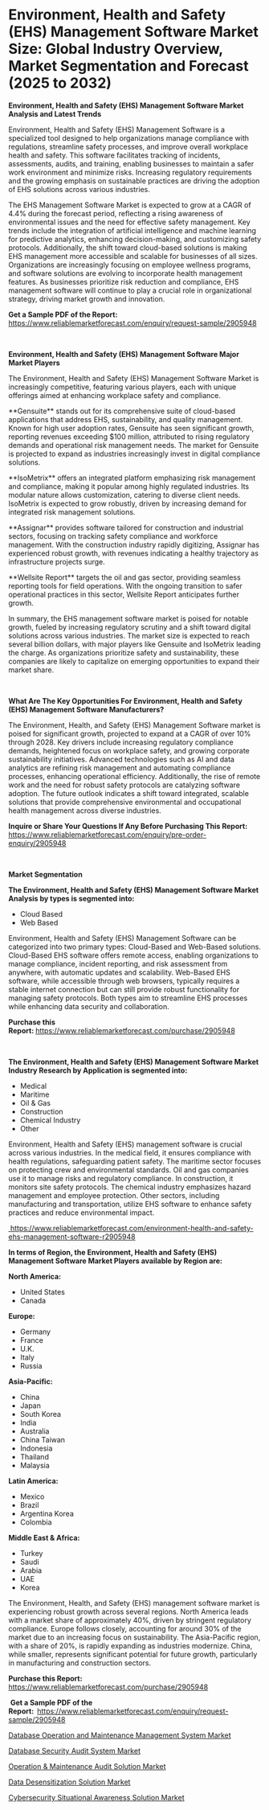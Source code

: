 <p><h1>Environment, Health and Safety (EHS) Management Software Market Size: Global Industry Overview, Market Segmentation and Forecast (2025 to 2032)</h1></p><p><strong>Environment, Health and Safety (EHS) Management Software Market Analysis and Latest Trends</strong></p>
<p><p>Environment, Health and Safety (EHS) Management Software is a specialized tool designed to help organizations manage compliance with regulations, streamline safety processes, and improve overall workplace health and safety. This software facilitates tracking of incidents, assessments, audits, and training, enabling businesses to maintain a safer work environment and minimize risks. Increasing regulatory requirements and the growing emphasis on sustainable practices are driving the adoption of EHS solutions across various industries.</p><p>The EHS Management Software Market is expected to grow at a CAGR of 4.4% during the forecast period, reflecting a rising awareness of environmental issues and the need for effective safety management. Key trends include the integration of artificial intelligence and machine learning for predictive analytics, enhancing decision-making, and customizing safety protocols. Additionally, the shift toward cloud-based solutions is making EHS management more accessible and scalable for businesses of all sizes. Organizations are increasingly focusing on employee wellness programs, and software solutions are evolving to incorporate health management features. As businesses prioritize risk reduction and compliance, EHS management software will continue to play a crucial role in organizational strategy, driving market growth and innovation.</p></p>
<p><strong>Get a Sample PDF of the Report:&nbsp;</strong> <a href="https://www.reliablemarketforecast.com/enquiry/request-sample/2905948?utm_campaign=1888&utm_medium=2&utm_source=Github&utm_content=ia&utm_term=12032025&utm_id=environment-health-and-safety-ehs-management-software">https://www.reliablemarketforecast.com/enquiry/request-sample/2905948</a></p>
<p>&nbsp;</p>
<p><strong>Environment, Health and Safety (EHS) Management Software Major Market Players</strong></p>
<p><p>The Environment, Health and Safety (EHS) Management Software Market is increasingly competitive, featuring various players, each with unique offerings aimed at enhancing workplace safety and compliance.</p><p>**Gensuite** stands out for its comprehensive suite of cloud-based applications that address EHS, sustainability, and quality management. Known for high user adoption rates, Gensuite has seen significant growth, reporting revenues exceeding $100 million, attributed to rising regulatory demands and operational risk management needs. The market for Gensuite is projected to expand as industries increasingly invest in digital compliance solutions.</p><p>**IsoMetrix** offers an integrated platform emphasizing risk management and compliance, making it popular among highly regulated industries. Its modular nature allows customization, catering to diverse client needs. IsoMetrix is expected to grow robustly, driven by increasing demand for integrated risk management solutions.</p><p>**Assignar** provides software tailored for construction and industrial sectors, focusing on tracking safety compliance and workforce management. With the construction industry rapidly digitizing, Assignar has experienced robust growth, with revenues indicating a healthy trajectory as infrastructure projects surge.</p><p>**Wellsite Report** targets the oil and gas sector, providing seamless reporting tools for field operations. With the ongoing transition to safer operational practices in this sector, Wellsite Report anticipates further growth.</p><p>In summary, the EHS management software market is poised for notable growth, fueled by increasing regulatory scrutiny and a shift toward digital solutions across various industries. The market size is expected to reach several billion dollars, with major players like Gensuite and IsoMetrix leading the charge. As organizations prioritize safety and sustainability, these companies are likely to capitalize on emerging opportunities to expand their market share.</p></p>
<p>&nbsp;</p>
<p><strong>What Are The Key Opportunities For Environment, Health and Safety (EHS) Management Software Manufacturers?</strong></p>
<p><p>The Environment, Health, and Safety (EHS) Management Software market is poised for significant growth, projected to expand at a CAGR of over 10% through 2028. Key drivers include increasing regulatory compliance demands, heightened focus on workplace safety, and growing corporate sustainability initiatives. Advanced technologies such as AI and data analytics are refining risk management and automating compliance processes, enhancing operational efficiency. Additionally, the rise of remote work and the need for robust safety protocols are catalyzing software adoption. The future outlook indicates a shift toward integrated, scalable solutions that provide comprehensive environmental and occupational health management across diverse industries.</p></p>
<p><strong>Inquire or Share Your Questions If Any Before Purchasing This Report:</strong> <a href="https://www.reliablemarketforecast.com/enquiry/pre-order-enquiry/2905948?utm_campaign=1888&utm_medium=2&utm_source=Github&utm_content=ia&utm_term=12032025&utm_id=environment-health-and-safety-ehs-management-software">https://www.reliablemarketforecast.com/enquiry/pre-order-enquiry/2905948</a></p>
<p>&nbsp;</p>
<p><strong>Market Segmentation</strong></p>
<p><strong>The Environment, Health and Safety (EHS) Management Software Market Analysis by types is segmented into:</strong></p>
<p><ul><li>Cloud Based</li><li>Web Based</li></ul></p>
<p><p>Environment, Health and Safety (EHS) Management Software can be categorized into two primary types: Cloud-Based and Web-Based solutions. Cloud-Based EHS software offers remote access, enabling organizations to manage compliance, incident reporting, and risk assessment from anywhere, with automatic updates and scalability. Web-Based EHS software, while accessible through web browsers, typically requires a stable internet connection but can still provide robust functionality for managing safety protocols. Both types aim to streamline EHS processes while enhancing data security and collaboration.</p></p>
<p><strong>Purchase this Report:&nbsp;</strong><a href="https://www.reliablemarketforecast.com/purchase/2905948?utm_campaign=1888&utm_medium=2&utm_source=Github&utm_content=ia&utm_term=12032025&utm_id=environment-health-and-safety-ehs-management-software">https://www.reliablemarketforecast.com/purchase/2905948</a></p>
<p>&nbsp;</p>
<p><strong>The Environment, Health and Safety (EHS) Management Software Market Industry Research by Application is segmented into:</strong></p>
<p><ul><li>Medical</li><li>Maritime</li><li>Oil & Gas</li><li>Construction</li><li>Chemical Industry</li><li>Other</li></ul></p>
<p><p>Environment, Health and Safety (EHS) management software is crucial across various industries. In the medical field, it ensures compliance with health regulations, safeguarding patient safety. The maritime sector focuses on protecting crew and environmental standards. Oil and gas companies use it to manage risks and regulatory compliance. In construction, it monitors site safety protocols. The chemical industry emphasizes hazard management and employee protection. Other sectors, including manufacturing and transportation, utilize EHS software to enhance safety practices and reduce environmental impact.</p></p>
<p><a href="https://www.reliablemarketforecast.com/environment-health-and-safety-ehs-management-software-r2905948?utm_campaign=1888&utm_medium=2&utm_source=Github&utm_content=ia&utm_term=12032025&utm_id=environment-health-and-safety-ehs-management-software">&nbsp;https://www.reliablemarketforecast.com/environment-health-and-safety-ehs-management-software-r2905948</a></p>
<p><strong>In terms of Region, the Environment, Health and Safety (EHS) Management Software Market Players available by Region are:</strong></p>
<p>
    <p> <strong> North America: </strong>
        <ul>
            <li>United States</li>
            <li>Canada</li>
        </ul>
        </p> 
    <p> <strong> Europe: </strong>
        <ul>
            <li>Germany</li>
            <li>France</li>
            <li>U.K.</li>
            <li>Italy</li>
            <li>Russia</li>
        </ul>
        </p> 
    <p> <strong> Asia-Pacific: </strong>
        <ul>
            <li>China</li>
            <li>Japan</li>
            <li>South Korea</li>
            <li>India</li>
            <li>Australia</li>
            <li>China Taiwan</li>
            <li>Indonesia</li>
            <li>Thailand</li>
            <li>Malaysia</li>
        </ul>
        </p> 
    <p> <strong> Latin America: </strong>
        <ul>
            <li>Mexico</li>
            <li>Brazil</li>
            <li>Argentina Korea</li>
            <li>Colombia</li>
        </ul>
        </p> 
    <p> <strong> Middle East & Africa: </strong>
        <ul>
            <li>Turkey</li>
            <li>Saudi</li>
            <li>Arabia</li>
            <li>UAE</li>
            <li>Korea</li>
        </ul>
    </p>
    </p>
<p><p>The Environment, Health, and Safety (EHS) management software market is experiencing robust growth across several regions. North America leads with a market share of approximately 40%, driven by stringent regulatory compliance. Europe follows closely, accounting for around 30% of the market due to an increasing focus on sustainability. The Asia-Pacific region, with a share of 20%, is rapidly expanding as industries modernize. China, while smaller, represents significant potential for future growth, particularly in manufacturing and construction sectors.</p></p>
<p><strong>Purchase this Report: </strong><a href="https://www.reliablemarketforecast.com/purchase/2905948?utm_campaign=1888&utm_medium=2&utm_source=Github&utm_content=ia&utm_term=12032025&utm_id=environment-health-and-safety-ehs-management-software">https://www.reliablemarketforecast.com/purchase/2905948</a></p>
<p>&nbsp;<strong>Get a Sample PDF of the Report:&nbsp;&nbsp;</strong><a href="https://www.reliablemarketforecast.com/enquiry/request-sample/2905948?utm_campaign=1888&utm_medium=2&utm_source=Github&utm_content=ia&utm_term=12032025&utm_id=environment-health-and-safety-ehs-management-software">https://www.reliablemarketforecast.com/enquiry/request-sample/2905948</a></p>
<p><strong></strong></p>
<p><p><a href="https://github.com/cordaysamaya/Market-Research-Report-List-1/blob/main/database-operation-and-maintenance-management-system-market.md?utm_campaign=1888&utm_medium=2&utm_source=Github&utm_content=ia&utm_term=12032025&utm_id=environment-health-and-safety-ehs-management-software">Database Operation and Maintenance Management System Market</a></p><p><a href="https://github.com/obajimlaweh59/Market-Research-Report-List-1/blob/main/database-security-audit-system-market.md?utm_campaign=1888&utm_medium=2&utm_source=Github&utm_content=ia&utm_term=12032025&utm_id=environment-health-and-safety-ehs-management-software">Database Security Audit System Market</a></p><p><a href="https://github.com/rvadencho/Market-Research-Report-List-1/blob/main/operation-maintenance-audit-solution-market.md?utm_campaign=1888&utm_medium=2&utm_source=Github&utm_content=ia&utm_term=12032025&utm_id=environment-health-and-safety-ehs-management-software">Operation & Maintenance Audit Solution Market</a></p><p><a href="https://github.com/gripeluigstt/Market-Research-Report-List-1/blob/main/data-desensitization-solution-market.md?utm_campaign=1888&utm_medium=2&utm_source=Github&utm_content=ia&utm_term=12032025&utm_id=environment-health-and-safety-ehs-management-software">Data Desensitization Solution Market</a></p><p><a href="https://github.com/muoioconzej8/Market-Research-Report-List-1/blob/main/cybersecurity-situational-awareness-solution-market.md?utm_campaign=1888&utm_medium=2&utm_source=Github&utm_content=ia&utm_term=12032025&utm_id=environment-health-and-safety-ehs-management-software">Cybersecurity Situational Awareness Solution Market</a></p></p>